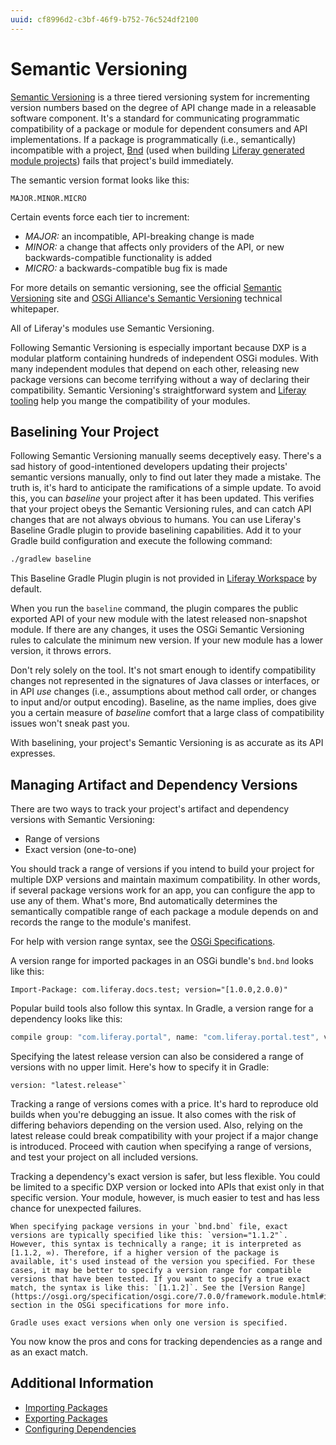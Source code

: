 ```yaml
---
uuid: cf8996d2-c3bf-46f9-b752-76c524df2100
---
```

# Semantic Versioning

[Semantic Versioning](https://semver.org) is a three tiered versioning system for incrementing version numbers based on the degree of API change made in a releasable software component. It's a standard for communicating programmatic compatibility of a package or module for dependent consumers and API implementations. If a package is programmatically (i.e., semantically) incompatible with a project, [Bnd](http://bnd.bndtools.org) (used when building [Liferay generated module projects](../../building-applications/tooling/blade-cli/generating-projects-with-blade-cli.md)) fails that project's build immediately.

The semantic version format looks like this:

```
MAJOR.MINOR.MICRO
```

Certain events force each tier to increment:

* *MAJOR:* an incompatible, API-breaking change is made
* *MINOR:* a change that affects only providers of the API, or new backwards-compatible functionality is added
* *MICRO:* a backwards-compatible bug fix is made

For more details on semantic versioning, see the official [Semantic Versioning](https://semver.org/) site and [OSGi Alliance's Semantic Versioning](http://www.osgi.org/wp-content/uploads/SemanticVersioning1.pdf) technical whitepaper.

All of Liferay's modules use Semantic Versioning.

Following Semantic Versioning is especially important because DXP is a modular platform containing hundreds of independent OSGi modules. With many independent modules that depend on each other, releasing new package versions can become terrifying without a way of declaring their compatibility. Semantic Versioning's straightforward system and [Liferay tooling](../../building-applications/tooling/developer-tools-overview.md) help you mange the compatibility of your modules.

## Baselining Your Project

Following Semantic Versioning manually seems deceptively easy. There's a sad history of good-intentioned developers updating their projects' semantic versions manually, only to find out later they made a mistake. The truth is, it's hard to anticipate the ramifications of a simple update. To avoid this, you can *baseline* your project after it has been updated. This verifies that your project obeys the Semantic Versioning rules, and can catch API changes that are not always obvious to humans.
You can use Liferay's Baseline Gradle plugin to provide baselining capabilities. Add it to your Gradle build configuration and execute the following command:

```bash
./gradlew baseline
```

This Baseline Gradle Plugin plugin is not provided in [Liferay Workspace](../../building-applications/tooling/liferay-workspace/what-is-liferay-workspace.md) by default.

When you run the `baseline` command, the plugin compares the public exported API of your new module with the latest released non-snapshot module. If there are any changes, it uses the OSGi Semantic Versioning rules to calculate the minimum new version. If your new module has a lower version, it throws errors.

Don't rely solely on the tool. It's not smart enough to identify compatibility changes not represented in the signatures of Java classes or interfaces, or in API *use* changes (i.e., assumptions about method call order, or changes to input and/or output encoding). Baseline, as the name implies, does give you a certain measure of *baseline* comfort that a large class of compatibility issues won't sneak past you.

With baselining, your project's Semantic Versioning is as accurate as its API expresses.

## Managing Artifact and Dependency Versions

There are two ways to track your project's artifact and dependency versions with Semantic Versioning:

* Range of versions
* Exact version (one-to-one)

You should track a range of versions if you intend to build your project for multiple DXP versions and maintain maximum compatibility. In other words, if several package versions work for an app, you can configure the app to use any of them. What's more, Bnd automatically determines the semantically compatible range of each package a module depends on and records the range to the module's manifest.

For help with version range syntax, see the [OSGi Specifications](https://osgi.org/specification/osgi.core/7.0.0/framework.module.html#i3189032).

A version range for imported packages in an OSGi bundle's `bnd.bnd` looks like this:

```properties
Import-Package: com.liferay.docs.test; version="[1.0.0,2.0.0)"
```

Popular build tools also follow this syntax. In Gradle, a version range for a dependency looks like this:

```groovy
compile group: "com.liferay.portal", name: "com.liferay.portal.test", version: "[1.0.0,2.0.0)"
```

Specifying the latest release version can also be considered a range of versions with no upper limit. Here's how to specify it in Gradle:

```properties
version: "latest.release"`
```

Tracking a range of versions comes with a price. It's hard to reproduce old builds when you're debugging an issue. It also comes with the risk of differing behaviors depending on the version used. Also, relying on the latest release could break compatibility with your project if a major change is introduced. Proceed with caution when specifying a range of versions, and test your project on all included versions.

Tracking a dependency's exact version is safer, but less flexible. You could be limited to a specific DXP version or locked into APIs that exist only in that specific version. Your module, however, is much easier to test and has less chance for unexpected failures.

```{note}
When specifying package versions in your `bnd.bnd` file, exact versions are typically specified like this: `version="1.1.2"`. However, this syntax is technically a range; it is interpreted as [1.1.2, ∞). Therefore, if a higher version of the package is available, it's used instead of the version you specified. For these cases, it may be better to specify a version range for compatible versions that have been tested. If you want to specify a true exact match, the syntax is like this: `[1.1.2]`. See the [Version Range](https://osgi.org/specification/osgi.core/7.0.0/framework.module.html#i3189032) section in the OSGi specifications for more info.

Gradle uses exact versions when only one version is specified.
```

You now know the pros and cons for tracking dependencies as a range and as an exact match.

## Additional Information

* [Importing Packages](./importing-packages.md)
* [Exporting Packages](./exporting-packages.md)
* [Configuring Dependencies](./configuring-dependencies.md)
